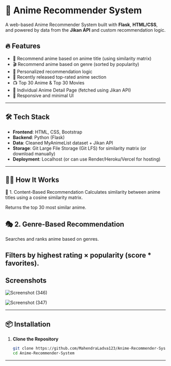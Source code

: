 # 🎌 Anime Recommender System

A web-based Anime Recommender System built with **Flask**, **HTML/CSS**, and powered by data from the **Jikan API** and custom recommendation logic.

## 🔥 Features

- 🎯 Recommend anime based on anime title (using similarity matrix)
- 🎬 Recommend anime based on genre (sorted by popularity)
- 🧠 Personalized recommendation logic
- 📅 Recently released top-rated anime section
- 📺 Top 30 Anime & Top 30 Movies
- 📄 Individual Anime Detail Page (fetched using Jikan API)
- 📱 Responsive and minimal UI

---

## 🛠️ Tech Stack

- **Frontend**: HTML, CSS, Bootstrap
- **Backend**: Python (Flask)
- **Data**: Cleaned MyAnimeList dataset + Jikan API
- **Storage**: Git Large File Storage (Git LFS) for similarity matrix (or download manually)
- **Deployment**: Localhost (or can use Render/Heroku/Vercel for hosting)

---
## 🧑‍💻 How It Works
🔁 1. Content-Based Recommendation
Calculates similarity between anime titles using a cosine similarity matrix.

Returns the top 30 most similar anime.

## 🎭 2. Genre-Based Recommendation
Searches and ranks anime based on genres.

Filters by highest rating × popularity (score * favorites).
---
## Screenshots
![Screenshot (346)](https://github.com/user-attachments/assets/44555e5a-f3cd-4051-a7f5-6bfe365f8e8e)


![Screenshot (347)](https://github.com/user-attachments/assets/f3c770e3-3d2b-4aea-aec8-b5e4bcbff5a1)

---

## 📦 Installation

1. **Clone the Repository**
   ```bash
   git clone https://github.com/MahendraLadva123/Anime-Recommender-System.git
   cd Anime-Recommender-System
---

